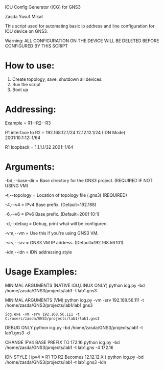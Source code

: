 IOU Config Generator (ICG) for GNS3

Zasda Yusuf Mikail

This script used for automating basic ip address and line configuration for IOU device on GNS3.

Warning: ALL CONFIGURATION ON THE DEVICE WILL BE DELETED BEFORE CONFIGURED BY THIS SCRIPT

# How to use:
1. Create topology, save, shutdown all devices.
2. Run the script
3. Boot up

# Addressing:
Example = R1--R2--R3

R1 interface to R2 	= 192.168.12.1/24 
			  		  12.12.12.1/24 (IDN Mode)
			  		  2001:10:1:12::1/64

R1 loopback			= 1.1.1.1/32
			      	  2001::1/64

# Arguments:

-bd,--base-dir = Base directory for the GNS3 project. (REQUIRED IF NOT USING VM)

-t,--topology = Location of topology file (.gns3) (REQUIRED)

-4,--v4 = IPv4 Base prefix. (Default=192.168)

-6,--v6 = IPv6 Base prefix. (Default=2001:10:1)

-d,--debug = Debug, print what will be configured.

-vm,--vm = Use this if you're using GNS3 VM.

-srv,--srv = GNS3 VM IP address. (Default=192.168.56.101)

-idn,--idn = IDN addressing style

# Usage Examples:

MINIMAL ARGUMENTS (NATIVE IOU,LINUX ONLY) 
    python icg.py -bd /home/zasda/GNS3/projects/lab1 -t lab1.gns3

MINIMAL ARGUMENTS (VM)
    python icg.py -vm -srv 192.168.56.111 -t /home/zasda/GNS3/projects/lab1/lab1.gns3
	
    icg.exe -vm -srv 192.168.56.111 -t C:/users/zasda/GNS3/projects/lab1/lab1.gns3

DEBUG ONLY
    python icg.py -bd /home/zasda/GNS3/projects/lab1 -t lab1.gns3 -d

CHANGE IPV4 BASE PREFIX TO 172.16
    python icg.py -bd /home/zasda/GNS3/projects/lab1 -t lab1.gns -4 172.16
    
IDN STYLE ( ipv4 = R1 TO R2 Becomes 12.12.12.X )
    python icg.py -bd /home/zasda/GNS3/projects/lab1 -t lab1.gns3 -idn
